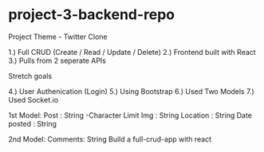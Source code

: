 # project-3-backend-repo

Project Theme - Twitter Clone

1.) Full CRUD (Create / Read / Update / Delete)
2.) Frontend built with React
3.) Pulls from 2 seperate APIs

Stretch goals

4.) User Authenication (Login)
5.) Using Bootstrap
6.) Used Two Models
7.) Used Socket.io

1st Model:
Post : String
-Character Limit
Img : String
Location : String
Date posted : String

2nd Model:
Comments: String
Build a full-crud-app with react
